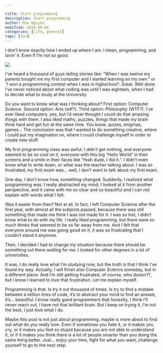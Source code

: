 ```yaml
---

title: Start programming
description: Start programming
author: Max Nguyen
modified: 2014-09-04
categories: [life, general]
tags: [fun]
---
```


I don’t know exactly how I ended up where I am. I mean, programming, and lovin’ it. Even if I’m not so good.

![](https://dynamics365.github.io/assets/helloworld.png)

I’ve heard a thousand of guys telling stories like: “When I was twelve my parents bought me my first computer and I started learning on my own.” or “I won a programming contest when I was in highschool”. Great. Well done. I’ve never noticed about what coding was until I was eighteen, when I had to decide what to study at the University.

Do you want to know what was I thinking about? First option: Computer Science. Second option: Arts (wtf?). Third option: Philosophy (WTF?). I’ve ever liked computers, yes, but I’d never thought I could do that amazing things with them. I also liked maths, puzzles, things that made my brain think hard and get fun at the same time. You know, quizes, enigmas, games… The conclusion was that I wanted to do something creative, where I could put my imagination on, where I could challenge myself in order to create new stuff.

My first programming class was awful. I didn’t get nothing, and everyone seemed to be so cool on it, everyone with this big “Hello World” in their screens and a smile in their faces like ‘Yeah dude, I did it.”. I didn’t even know what to write down, or what was the teacher talking about. I was so frustrated, my first exam was… well, I don’t want to talk about my first exam.

One day, I don’t know how, something changed. Suddenly, I realized what programming was. I really abstracted my mind, I looked at it from another perspective, and it came with me so clear and so beautiful and I can not explain with words what I felt.

Was it easier from then? Not at all. In fact, I left Computer Science after the first year, with almost all the subjects passed, because there was still something that made me think I was not made for it. I was so lost, I didn’t know what to do with my life. I really liked programming, but there were so much thinks that seemed to be so far away from me. And I felt that everyone around me was going good on it, it was so frustrating that I couldn’t stand it anymore.

Then, I decided I had to change my situation because there should be something out there waiting for me. I looked for other degrees in a lot of universities. 

It was. I do really love what I’m studying now, but the truth is that I think I’ve found my way. Actually, I will finish also Computer Science someday, but in a different place. And I’m still getting frustrated, of course, who doesn’t?, but I know I learned to love that frustration. Let me explain myself.

Programming is that. Is try it out thousand of times. Is try to find a mistake between a million lines of code, it’s to abstract your mind to find an answer, it’s… beautiful. I know really good programmers that honestly, I think I’ll never reach out, I have not that brilliant brain. But I keep on trying it, I’m not the best, I just love what I do.

Maybe this post is not just about programming, maybe is more about to find out what do you really love. Even if sometimes you hate it, or it makes you cry, or it makes you feel so stupid because you are not able to understand it, or if it makes you think there is a lot of people smarter than you doing the same thing better. Just… enjoy your time, fight for what you want, challenge yourself to go to the next step.